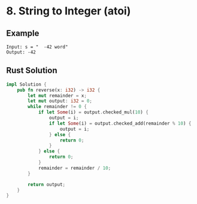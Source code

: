 <script setup>
import P8 from '../../src/components/P8.vue'
</script>

# 8. String to Integer (atoi)

## Example

```
Input: s = "  -42 word"
Output: -42
```

<P8 />

## Rust Solution

```rust
impl Solution {
    pub fn reverse(x: i32) -> i32 {
        let mut remainder = x;
        let mut output: i32 = 0;
        while remainder != 0 {
            if let Some(i) = output.checked_mul(10) {
                output = i;
                if let Some(i) = output.checked_add(remainder % 10) {
                    output = i;
                } else {
                    return 0;
                }
            } else {
                return 0;
            }
            remainder = remainder / 10;
        }

        return output;
    }
}
```
